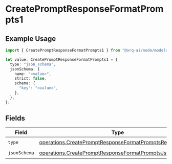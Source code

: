 # CreatePromptResponseFormatPrompts1

## Example Usage

```typescript
import { CreatePromptResponseFormatPrompts1 } from "@orq-ai/node/models/operations";

let value: CreatePromptResponseFormatPrompts1 = {
  type: "json_schema",
  jsonSchema: {
    name: "<value>",
    strict: false,
    schema: {
      "key": "<value>",
    },
  },
};
```

## Fields

| Field                                                                                                                                | Type                                                                                                                                 | Required                                                                                                                             | Description                                                                                                                          |
| ------------------------------------------------------------------------------------------------------------------------------------ | ------------------------------------------------------------------------------------------------------------------------------------ | ------------------------------------------------------------------------------------------------------------------------------------ | ------------------------------------------------------------------------------------------------------------------------------------ |
| `type`                                                                                                                               | [operations.CreatePromptResponseFormatPromptsResponseType](../../models/operations/createpromptresponseformatpromptsresponsetype.md) | :heavy_check_mark:                                                                                                                   | N/A                                                                                                                                  |
| `jsonSchema`                                                                                                                         | [operations.CreatePromptResponseFormatPromptsJsonSchema](../../models/operations/createpromptresponseformatpromptsjsonschema.md)     | :heavy_check_mark:                                                                                                                   | N/A                                                                                                                                  |